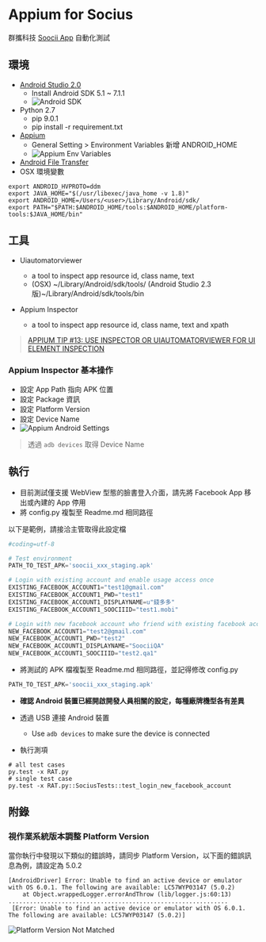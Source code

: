 # Appium for Socius

群攜科技 [Soocii App](https://play.google.com/store/apps/details?id=me.soocii.socius&hl=zh_TW) 自動化測試

## 環境

* [Android Studio 2.0](https://developer.android.com/studio/index.html)
    * Install Android SDK 5.1 ~ 7.1.1
    * ![Android SDK](https://github.com/drmobile/SociusAppium/raw/master/images/AndroidStudioSDK.png)
* Python 2.7
    * pip 9.0.1
    * pip install -r requirement.txt
* [Appium](http://appium.io/)
    * General Setting > Environment Variables 新增 ANDROID_HOME
    * ![Appium Env Variables](https://github.com/drmobile/SociusAppium/raw/master/images/AppiumEnvVariables.png)
* [Android File Transfer](https://www.android.com/filetransfer/)
* OSX 環境變數

```shell
export ANDROID_HVPROTO=ddm
export JAVA_HOME="$(/usr/libexec/java_home -v 1.8)"
export ANDROID_HOME=/Users/<user>/Library/Android/sdk/
export PATH="$PATH:$ANDROID_HOME/tools:$ANDROID_HOME/platform-tools:$JAVA_HOME/bin"
```

## 工具

* Uiautomatorviewer
    * a tool to inspect app resource id, class name, text
    * (OSX) ~/Library/Android/sdk/tools/ (Android Studio 2.3版)~/Library/Android/sdk/tools/bin

* Appium Inspector
    * a tool to inspect app resource id, class name, text and xpath

> [APPIUM TIP #13: USE INSPECTOR OR UIAUTOMATORVIEWER FOR UI ELEMENT INSPECTION](https://bitbar.com/appium-tip-13-use-inspector-or-uiautomatorviewer-for-ui-element-inspection/)

### Appium Inspector 基本操作

* 設定 App Path 指向 APK 位置
* 設定 Package 資訊
* 設定 Platform Version
* 設定 Device Name
* ![Appium Android Settings](https://github.com/drmobile/SociusAppium/raw/master/images/AppiumAndroidSettings.png)

> 透過 ```adb devices``` 取得 Device Name

## 執行

* 目前測試僅支援 WebView 型態的臉書登入介面，請先將 Facebook App 移出或內建的 App 停用
* 將 config.py 複製至 Readme.md 相同路徑

以下是範例，請接洽主管取得此設定檔

```python
#coding=utf-8

# Test environment
PATH_TO_TEST_APK='soocii_xxx_staging.apk'

# Login with existing account and enable usage access once
EXISTING_FACEBOOK_ACCOUNT1="test1@gmail.com"
EXISTING_FACEBOOK_ACCOUNT1_PWD="test1"
EXISTING_FACEBOOK_ACCOUNT1_DISPLAYNAME=u"錢多多"
EXISTING_FACEBOOK_ACCOUNT1_SOOCIIID="test1.mobi"

# Login with new facebook account who friend with existing facebook account
NEW_FACEBOOK_ACCOUNT1="test2@gmail.com"
NEW_FACEBOOK_ACCOUNT1_PWD="test2"
NEW_FACEBOOK_ACCOUNT1_DISPLAYNAME="SoociiQA"
NEW_FACEBOOK_ACCOUNT1_SOOCIIID="test2.qa1"
```

* 將測試的 APK 檔複製至 Readme.md 相同路徑，並記得修改 config.py

```python
PATH_TO_TEST_APK='soocii_xxx_staging.apk'
```

* **確認 Android 裝置已經開啟開發人員相關的設定，每種廠牌機型各有差異**

* 透過 USB 連接 Android 裝置
    * Use ```adb devices``` to make sure the device is connected

* 執行測項

```shell
# all test cases
py.test -x RAT.py
# single test case
py.test -x RAT.py::SociusTests::test_login_new_facebook_account
```

## 附錄

### 視作業系統版本調整 Platform Version

當你執行中發現以下類似的錯誤時，請同步 Platform Version，以下面的錯誤訊息為例，請設定為 5.0.2

```console
[AndroidDriver] Error: Unable to find an active device or emulator with OS 6.0.1. The following are available: LC57WYP03147 (5.0.2)
    at Object.wrappedLogger.errorAndThrow (lib/logger.js:60:13)
..............................................................
 [Error: Unable to find an active device or emulator with OS 6.0.1. The following are available: LC57WYP03147 (5.0.2)]
```

![Platform Version Not Matched](https://github.com/drmobile/SociusAppium/raw/master/images/PlatformVersionNotMatched.png)





